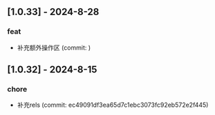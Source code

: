 ## [1.0.33] - 2024-8-28

### feat

- 补充额外操作区 (commit: )

## [1.0.32] - 2024-8-15

### chore

- 补充rels (commit: ec49091df3ea65d7c1ebc3073fc92eb572e2f445)

